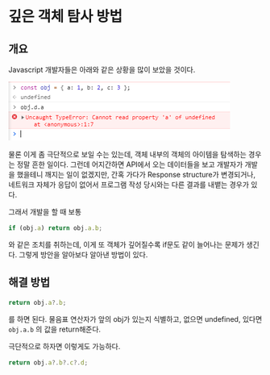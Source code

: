 # 깊은 객체 탐사 방법
## 개요
Javascript 개발자들은 아래와 같은 상황을 많이 보았을 것이다.

![콘솔 이슈](./images/console.PNG)

물론 이게 좀 극단적으로 보일 수는 있는데, 객체 내부의 객체의 아이템을 탐색하는 경우는 정말 흔한 일이다.
그런데 어지간하면 API에서 오는 데이터들을 보고 개발자가 개발을 했을테니 깨지는 일이 없겠지만, 간혹 가다가 Response structure가 변경되거나, 네트워크 자체가 응답이 없어서 프로그램 작성 당시와는 다른 결과를 내뱉는 경우가 있다.

그래서 개발을 할 때 보통
```javascript
if (obj.a) return obj.a.b;
```
와 같은 조치를 취하는데, 이게 또 객체가 깊어질수록 if문도 같이 늘어나는 문제가 생긴다. 그렇게 방안을 알아보다 알아낸 방법이 있다.

## 해결 방법
```javascript
return obj.a?.b;
```
를 하면 된다. 물음표 연산자가 앞의 obj가 있는지 식별하고, 없으면 undefined, 있다면 ```obj.a.b``` 의 값을 return해준다.

극단적으로 하자면 이렇게도 가능하다.
```javascript
return obj.a?.b?.c?.d;
```